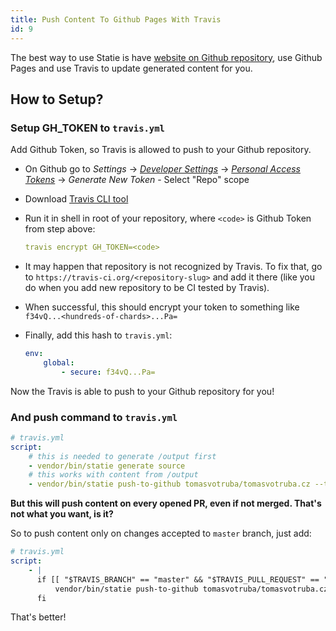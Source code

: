 ```yaml
---
title: Push Content To Github Pages With Travis
id: 9
---
```


The best way to use Statie is have [website on Github repository](https://github.com/TomasVotruba/tomasvotruba.cz), use Github Pages and use Travis to update generated content for you.

## How to Setup?

### Setup GH_TOKEN to `travis.yml`

Add Github Token, so Travis is allowed to push to your Github repository.

- On Github go to *Settings* → *[Developer Settings](https://github.com/settings/developers)* → *[Personal Access Tokens](https://github.com/settings/tokens)* → *Generate New Token* - Select "Repo" scope

- Download [Travis CLI tool](https://github.com/travis-ci/travis.rb#installation)

- Run it in shell in root of your repository, where `<code>` is Github Token from step above:

    ```yaml
    travis encrypt GH_TOKEN=<code>
    ```

- It may happen that repository is not recognized by Travis. To fix that, go to `https://travis-ci.org/<repository-slug>`
    and add it there (like you do when you add new repository to be CI tested by Travis).

- When successful, this should encrypt your token to something like `f34vQ...<hundreds-of-chards>...Pa=`

- Finally, add this hash to `travis.yml`:

    ```yml
    env:
        global:
            - secure: f34vQ...Pa=
    ```

Now the Travis is able to push to your Github repository for you!


### And push command to `travis.yml`

```yaml
# travis.yml
script:
    # this is needed to generate /output first
    - vendor/bin/statie generate source
    # this works with content from /output
    - vendor/bin/statie push-to-github tomasvotruba/tomasvotruba.cz --token=${GH_TOKEN}
```

**But this will push content on every opened PR, even if not merged. That's not what you want, is it?**

So to push content only on changes accepted to `master` branch, just add:

```yaml
# travis.yml
script:
    - |
      if [[ "$TRAVIS_BRANCH" == "master" && "$TRAVIS_PULL_REQUEST" == "false" ]]; then
          vendor/bin/statie push-to-github tomasvotruba/tomasvotruba.cz --token=${GH_TOKEN}
      fi
```

That's better!
